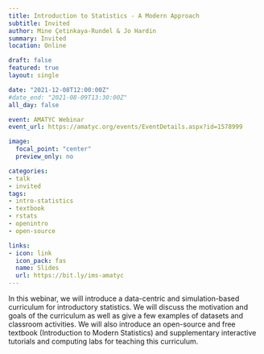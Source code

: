 ```yaml
---
title: Introduction to Statistics - A Modern Approach
subtitle: Invited
author: Mine Çetinkaya-Rundel & Jo Hardin
summary: Invited
location: Online

draft: false
featured: true
layout: single

date: "2021-12-08T12:00:00Z"
#date_end: "2021-08-09T13:30:00Z"
all_day: false

event: AMATYC Webinar
event_url: https://amatyc.org/events/EventDetails.aspx?id=1578999

image:
  focal_point: "center"
  preview_only: no

categories:
- talk
- invited
tags:
- intro-statistics
- textbook
- rstats
- openintro
- open-source

links:
- icon: link
  icon_pack: fas
  name: Slides
  url: https://bit.ly/ims-amatyc
---
```


In this webinar, we will introduce a data-centric and simulation-based curriculum for introductory statistics. We will discuss the motivation and goals of the curriculum as well as give a few examples of datasets and classroom activities. We will also introduce an open-source and free textbook (Introduction to Modern Statistics) and supplementary interactive tutorials and computing labs for teaching this curriculum.